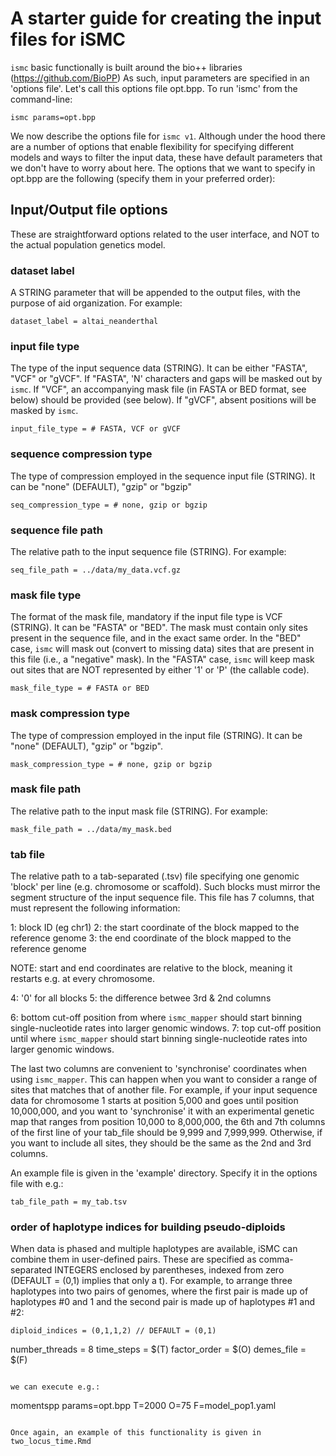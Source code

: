 # A starter guide for creating the input files for iSMC

`ismc` basic functionally is built around the bio++ libraries (https://github.com/BioPP)
As such, input parameters are specified in an 'options file'. Let's call this options file opt.bpp. To run 'ismc' from the command-line:

```
ismc params=opt.bpp
```

We now describe the options file for `ismc v1`. Although under the hood there are a number of options that enable flexibility for specifying different models and ways to filter the input data, these have default parameters that we don't have to worry about here. The options that we want to specify in opt.bpp are the following (specify them in your preferred order):

## Input/Output file options

These are straightforward options related to the user interface, and NOT to the actual population genetics model.

### dataset label

A STRING parameter that will be appended to the output files, with the purpose of aid organization. For example:

```
dataset_label = altai_neanderthal
```

### input file type

The type of the input sequence data (STRING). It can be either "FASTA", "VCF" or "gVCF".
If "FASTA", 'N' characters and gaps will be masked out by `ismc`. 
If "VCF", an accompanying mask file (in FASTA or BED format, see below) should be provided (see below).
If "gVCF", absent positions will be masked by `ismc`.

```
input_file_type = # FASTA, VCF or gVCF
```

### sequence compression type

The type of compression employed in the sequence input file (STRING). It can be "none" (DEFAULT), "gzip" or "bgzip"

```
seq_compression_type = # none, gzip or bgzip
```

### sequence file path

The relative path to the input sequence file (STRING). For example:

```
seq_file_path = ../data/my_data.vcf.gz
```

### mask file type

The format of the mask file, mandatory if the input file type is VCF (STRING). It can be "FASTA" or "BED". The mask must contain only sites present in the sequence file, and in the exact same order. In the "BED" case, `ismc` will mask out (convert to missing data) sites that are present in this file (i.e., a "negative" mask). In the "FASTA" case, `ismc` will keep mask out sites that are NOT represented by either '1' or 'P' (the callable code).

```
mask_file_type = # FASTA or BED
```

### mask compression type

The type of compression employed in the input file (STRING). It can be "none" (DEFAULT), "gzip" or "bgzip".

```
mask_compression_type = # none, gzip or bgzip
```

### mask file path

The relative path to the input mask file (STRING). For example:

```
mask_file_path = ../data/my_mask.bed
```

### tab file

The relative path to a tab-separated (.tsv) file specifying one genomic 'block' per line (e.g. chromosome or scaffold). Such blocks must mirror the segment structure of the input sequence file.
This file has 7 columns, that must represent the following information:

1: block ID (eg chr1)
2: the start coordinate of the block mapped to the reference genome
3: the end coordinate of the block mapped to the reference genome

NOTE: start and end coordinates are relative to the block, meaning it restarts e.g. at every chromosome.
 
4: '0' for all blocks
5: the difference betwee 3rd & 2nd columns

6: bottom cut-off position from where `ismc_mapper` should start binning single-nucleotide rates into larger genomic windows.
7: top cut-off position until where `ismc_mapper` should start binning single-nucleotide rates into larger genomic windows.

The last two columns are convenient to 'synchronise' coordinates when using `ismc_mapper`. This can happen when you want to consider a range of sites that matches that of another file. For example, if your input sequence data for chromosome 1 starts at position 5,000 and goes until position 10,000,000, and you want to 'synchronise' it with an experimental genetic map that ranges from position 10,000 to 8,000,000, the 6th and 7th columns of the first line of your tab_file should be  9,999 and 7,999,999. Otherwise, if you want to include all sites, they should be the same as the 2nd and 3rd columns.

An example file is given in the 'example' directory.
Specify it in the options file with e.g.:

```
tab_file_path = my_tab.tsv
```

### order of haplotype indices for building pseudo-diploids

When data is phased and multiple haplotypes are available, iSMC can combine them in user-defined pairs. These are specified as comma-separated INTEGERS enclosed by parentheses, indexed from zero (DEFAULT = (0,1) implies that only a t).
For example, to arrange three haplotypes into two pairs of genomes, where the first pair is made up of haplotypes #0 and 1 and the second pair is made up of haplotypes #1 and #2:

```
diploid_indices = (0,1,1,2) // DEFAULT = (0,1)
```

number_threads = 8
time_steps = $(T)
factor_order = $(O)
demes_file = $(F)
```

we can execute e.g.:

```
momentspp params=opt.bpp T=2000 O=75 F=model_pop1.yaml
```

Once again, an example of this functionality is given in two_locus_time.Rmd
